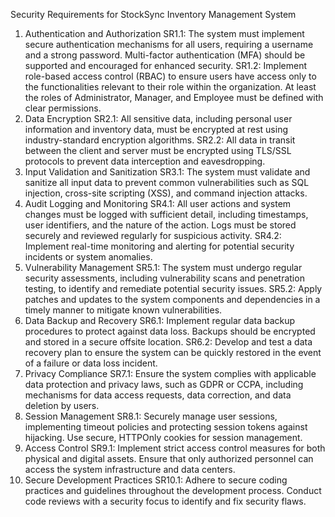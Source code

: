 Security Requirements for StockSync Inventory Management System

1. Authentication and Authorization
SR1.1: The system must implement secure authentication mechanisms for all users, requiring a username and a strong password. Multi-factor authentication (MFA) should be supported and encouraged for enhanced security.
SR1.2: Implement role-based access control (RBAC) to ensure users have access only to the functionalities relevant to their role within the organization. At least the roles of Administrator, Manager, and Employee must be defined with clear permissions.
2. Data Encryption
SR2.1: All sensitive data, including personal user information and inventory data, must be encrypted at rest using industry-standard encryption algorithms.
SR2.2: All data in transit between the client and server must be encrypted using TLS/SSL protocols to prevent data interception and eavesdropping.
3. Input Validation and Sanitization
SR3.1: The system must validate and sanitize all input data to prevent common vulnerabilities such as SQL injection, cross-site scripting (XSS), and command injection attacks.
4. Audit Logging and Monitoring
SR4.1: All user actions and system changes must be logged with sufficient detail, including timestamps, user identifiers, and the nature of the action. Logs must be stored securely and reviewed regularly for suspicious activity.
SR4.2: Implement real-time monitoring and alerting for potential security incidents or system anomalies.
5. Vulnerability Management
SR5.1: The system must undergo regular security assessments, including vulnerability scans and penetration testing, to identify and remediate potential security issues.
SR5.2: Apply patches and updates to the system components and dependencies in a timely manner to mitigate known vulnerabilities.
6. Data Backup and Recovery
SR6.1: Implement regular data backup procedures to protect against data loss. Backups should be encrypted and stored in a secure offsite location.
SR6.2: Develop and test a data recovery plan to ensure the system can be quickly restored in the event of a failure or data loss incident.
7. Privacy Compliance
SR7.1: Ensure the system complies with applicable data protection and privacy laws, such as GDPR or CCPA, including mechanisms for data access requests, data correction, and data deletion by users.
8. Session Management
SR8.1: Securely manage user sessions, implementing timeout policies and protecting session tokens against hijacking. Use secure, HTTPOnly cookies for session management.
9. Access Control
SR9.1: Implement strict access control measures for both physical and digital assets. Ensure that only authorized personnel can access the system infrastructure and data centers.
10. Secure Development Practices
SR10.1: Adhere to secure coding practices and guidelines throughout the development process. Conduct code reviews with a security focus to identify and fix security flaws.

